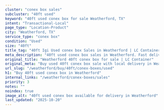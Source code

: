 ```yaml
---
cluster: "conex box sales"
subcluster: "40ft used"
keyword: "40ft used conex box for sale Weatherford, TX"
intent: "Transactional-Local"
page_type: "Location-Product"
city: "Weatherford, TX"
service_type: "conex box"
condition: "Used"
size: "40ft"
title_tag: "40ft Igi Used conex box Sales in Weatherford | LC Container"
meta_description: "40ft used conex box sales in Weatherford. Fast delivery, competitive pricing. Serving conex boxes area. Quote ID: 638. Call (214) 524-4168 for your free quote today."
original_title: "Weatherford 40ft conex box for sale | LC Container"
original_meta: "Buy used 40ft conex box sale with local delivery in Weatherford, TX. LC Container — local Since 2003. Request a fast quote today."
url_slug: "/weatherford/buy/40ft/conex-boxes/used"
h1: "Buy 40ft used conex box in Weatherford"
internal_links: "/weatherford/conex-boxes/sales"
priority: 3
notes: ""
noindex: true
image_alt: "40ft used conex box available for delivery in Weatherford"
last_updated: "2025-10-20"
---
```


<!-- TODO: Add unique city/inventory copy, images, and internal links here. -->

